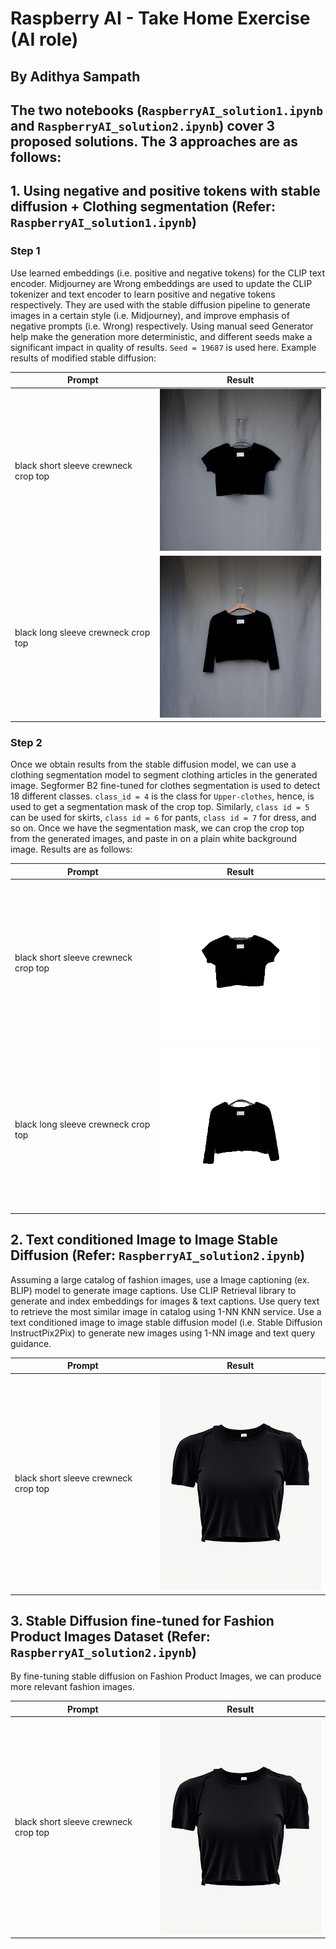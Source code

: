 # Raspberry AI - Take Home Exercise (AI role)
## By Adithya Sampath

## The two notebooks (`RaspberryAI_solution1.ipynb` and `RaspberryAI_solution2.ipynb`) cover 3 proposed solutions. The 3 approaches are as follows:

## 1. Using negative and positive tokens with stable diffusion + Clothing segmentation (Refer: `RaspberryAI_solution1.ipynb`)
### Step 1
Use learned embeddings (i.e. positive and negative tokens) for the CLIP text encoder. Midjourney are Wrong embeddings are used to update the CLIP tokenizer and text encoder to learn positive and negative tokens respectively. They are used with the stable diffusion pipeline to generate images in a certain style (i.e. Midjourney), and improve emphasis of negative prompts (i.e. Wrong) respectively. Using manual seed Generator help make the generation more deterministic, and different seeds make a significant impact in quality of results. `Seed = 19687` is used here. Example results of modified stable diffusion:

| Prompt | Result |
|---|---|
|  black short sleeve crewneck crop top  |  <img src="solution1\result_img_6.png" alt="input" width="300" />  |
|  black long sleeve crewneck crop top  |  <img src="solution1\result_img_5.png" alt="input" width="300" />  |

### Step 2
Once we obtain results from the stable diffusion model, we can use a clothing segmentation model to segment clothing articles in the generated image. Segformer B2 fine-tuned for clothes segmentation is used to detect 18 different classes. `class_id = 4` is the class for `Upper-clothes`, hence, is used to get a segmentation mask of the crop top. Similarly, `class id = 5` can be used for skirts, `class id = 6` for pants, `class id = 7` for dress, and so on. Once we have the segmentation mask, we can crop the crop top from the generated images, and paste in on a plain white background image. Results are as follows:

| Prompt | Result |
|---|---|
|  black short sleeve crewneck crop top  |  <img src="solution1\result_img6_out.png" alt="input" width="300" />  |
|  black long sleeve crewneck crop top  |  <img src="solution1\result_img5_out.png" alt="input" width="300" />  |

## 2. Text conditioned Image to Image Stable Diffusion (Refer: `RaspberryAI_solution2.ipynb`)

Assuming a large catalog of fashion images, use a Image captioning (ex. BLIP) model to generate image captions. Use CLIP Retrieval library to generate and index embeddings for images & text captions. Use query text to retrieve the most similar image in catalog using 1-NN KNN service. Use a text conditioned image to image stable diffusion model (i.e. Stable Diffusion InstructPix2Pix) to generate new images using 1-NN image and text query guidance.

| Prompt | Result |
|---|---|
|  black short sleeve crewneck crop top  |  <img src="solution2\black_short_sleeve_crop_top.png" alt="input" width="300" />  |

## 3. Stable Diffusion fine-tuned for Fashion Product Images Dataset (Refer: `RaspberryAI_solution2.ipynb`)
By fine-tuning stable diffusion on Fashion Product Images, we can produce more relevant fashion images.

| Prompt | Result |
|---|---|
|  black short sleeve crewneck crop top  |  <img src="solution2\black_croptop.png" alt="input" width="300" />  |